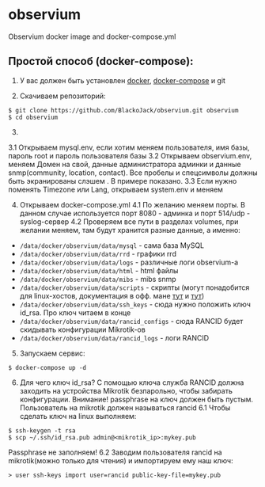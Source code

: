 # observium
Observium docker image and docker-compose.yml

## Простой способ (docker-compose):
1. У вас должен быть установлен [docker](https://docs.docker.com/engine/installation/), [docker-compose](https://docs.docker.com/compose/install/) и git

2. Скачиваем репозиторий:
```
$ git clone https://github.com/BlackoJack/observium.git observium
$ cd observium
```

3. 
3.1 Открываем mysql.env, если хотим меняем пользователя, имя базы, пароль root и пароль пользователя базы
3.2 Открываем observium.env, меняем Домен на свой, данные администратора админки и данные snmp(community, location, contact). Все пробелы и спецсимволы должны быть экранированы слэшем \. В примере показано.
3.3 Если нужно поменять Timezone или Lang, открываем system.env и меняем

4. Открываем docker-compose.yml
4.1 По желанию меняем порты. В данном случае используется порт 8080 - админка и порт 514/udp - syslog-сервер
4.2 Проверяем все пути в разделах volumes, при желании меняем, там будут хранится разные данные, а именно:
- `/data/docker/observium/data/mysql` - сама база MySQL
- `/data/docker/observium/data/rrd` - графики rrd
- `/data/docker/observium/data/logs` - различные логи observium-а
- `/data/docker/observium/data/html` - html файлы
- `/data/docker/observium/data/mibs` - mibs snmp
- `/data/docker/observium/data/scripts` - скрипты (могут понадобится для linux-хостов, документация в офф. мане [тут](http://docs.observium.org/unix_agent/) и [тут](http://docs.observium.org/apps/))
- `/data/docker/observium/data/ssh_keys` - сюда нужно положить ключ id_rsa. Про ключ читаем в конце
- `/data/docker/observium/data/rancid_configs` - сюда RANCID будет скидывать конфигурации Mikrotik-ов
- `/data/docker/observium/data/rancid_logs` - логи RANCID

5. Запускаем сервис:
```
$ docker-compose up -d
```

6. Для чего ключ id_rsa?
С помощью ключа служба RANCID должна заходить на устройства Mikrotik безпарольно, чтобы забирать конфигурации. Внимание! passphrase на ключ должен быть пустым. Пользователь на mikrotik должен называться rancid
6.1 Чтобы сделать ключ на linux выполняем:
```
$ ssh-keygen -t rsa
$ scp ~/.ssh/id_rsa.pub admin@<mikrotik_ip>:mykey.pub
```
Passphrase не заполняем!
6.2 Заводим пользователя rancid на mikrotik(можно только для чтения) и импортируем ему наш ключ:
```
> user ssh-keys import user=rancid public-key-file=mykey.pub
```

